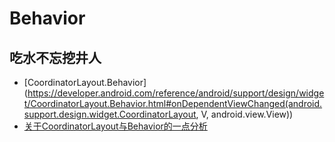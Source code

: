 Behavior
===

## 吃水不忘挖井人
- [CoordinatorLayout.Behavior](https://developer.android.com/reference/android/support/design/widget/CoordinatorLayout.Behavior.html#onDependentViewChanged(android.support.design.widget.CoordinatorLayout, V, android.view.View))
- [关于CoordinatorLayout与Behavior的一点分析](http://www.jianshu.com/p/a506ee4afecb)